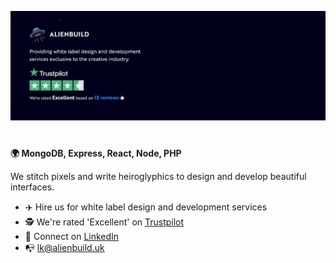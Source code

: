 ![alt text](https://raw.githubusercontent.com/alienbuild/alienbuild/master/cover.jpg)

#

**🌍 MongoDB, Express, React, Node, PHP**

We stitch pixels and write heiroglyphics to design and develop beautiful interfaces. 

- ✈️ Hire us for white label design and development services
- 🕵 We're rated 'Excellent' on [Trustpilot](https://uk.trustpilot.com/review/alienbuild.uk)
- 🎉 Connect on [LinkedIn](https://www.linkedin.com/in/lkfranklin)
- 📭 lk@alienbuild.uk
